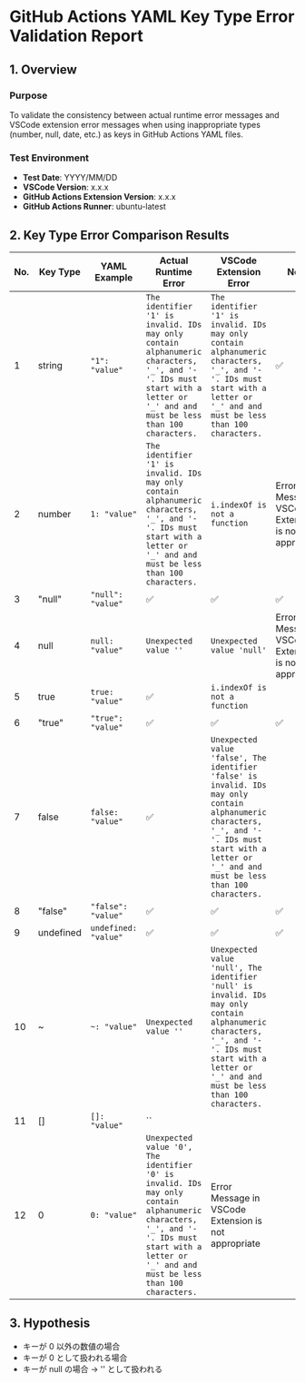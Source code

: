 # GitHub Actions YAML Key Type Error Validation Report

## 1. Overview

### Purpose

To validate the consistency between actual runtime error messages and VSCode extension error messages when using inappropriate types (number, null, date, etc.) as keys in GitHub Actions YAML files.

### Test Environment

- **Test Date**: YYYY/MM/DD
- **VSCode Version**: x.x.x
- **GitHub Actions Extension Version**: x.x.x
- **GitHub Actions Runner**: ubuntu-latest

## 2. Key Type Error Comparison Results

| No. | Key Type | YAML Example | Actual Runtime Error | VSCode Extension Error | Notes |
|-----|----------|--------------|---------------------|----------------------|-------|
| 1 | string | `"1": "value"` | `The identifier '1' is invalid. IDs may only contain alphanumeric characters, '_', and '-'. IDs must start with a letter or '_' and and must be less than 100 characters.` | `The identifier '1' is invalid. IDs may only contain alphanumeric characters, '_', and '-'. IDs must start with a letter or '_' and and must be less than 100 characters.` | ✅ |
| 2 | number | `1: "value"` | `The identifier '1' is invalid. IDs may only contain alphanumeric characters, '_', and '-'. IDs must start with a letter or '_' and and must be less than 100 characters.` | `i.indexOf is not a function` | Error Message in VSCode Extension is not appropriate |
| 3 | "null" | `"null": "value"` | ✅ | ✅ | ✅ |
| 4 | null | `null: "value"` | `Unexpected value ''` | `Unexpected value 'null'` | Error Message in VSCode Extension is not appropriate |
| 5 | true | `true: "value"` | ✅ | `i.indexOf is not a function` | |
| 6 | "true" | `"true": "value"` | ✅ | ✅ | ✅ |
| 7 | false | `false: "value"` | ✅ | `Unexpected value 'false', The identifier 'false' is invalid. IDs may only contain alphanumeric characters, '_', and '-'. IDs must start with a letter or '_' and and must be less than 100 characters.` | |
| 8 | "false" | `"false": "value"` | ✅ | ✅ | ✅ |
| 9 | undefined | `undefined: "value"` | ✅ | ✅ | ✅ |
| 10 | ~ | `~: "value"` | `Unexpected value ''` | `Unexpected value 'null', The identifier 'null' is invalid. IDs may only contain alphanumeric characters, '_', and '-'. IDs must start with a letter or '_' and and must be less than 100 characters.` | |
| 11 | [] | `[]: "value"` | `` | |
| 12 | 0 | `0: "value"` | `Unexpected value '0', The identifier '0' is invalid. IDs may only contain alphanumeric characters, '_', and '-'. IDs must start with a letter or '_' and and must be less than 100 characters.` | Error Message in VSCode Extension is not appropriate |

## 3. Hypothesis

- キーが 0 以外の数値の場合
- キーが 0 として扱われる場合
- キーが null の場合 -> '' として扱われる